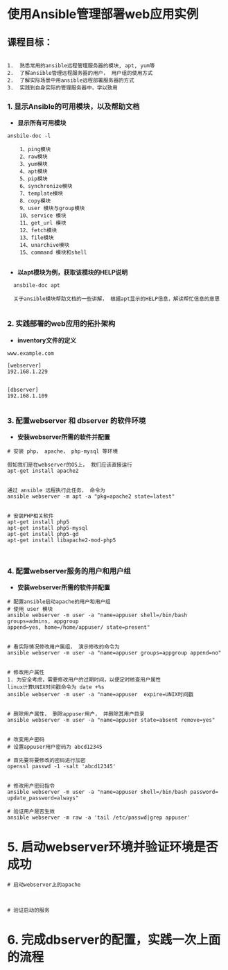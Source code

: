 使用Ansible管理部署web应用实例
========================


## 课程目标：

```

1.  熟悉常用的ansible远程管理服务器的模块, apt, yum等
2.  了解ansible管理远程服务器的用户， 用户组的使用方式
2.  了解实际场景中用ansible远程部署服务器的方式
3.  实践到自身实际的管理服务器中，学以致用

```

### 1. 显示Ansible的可用模块，以及帮助文档

- **显示所有可用模块**

```
ansbile-doc -l
  
    1、ping模块 
    2、raw模块 
    3、yum模块 
    4、apt模块 
    5、pip模块 
    6、synchronize模块 
    7、template模块 
    8、copy模块 
    9、user 模块与group模块 
    10、service 模块 
    11、get_url 模块 
    12、fetch模块 
    13、file模块 
    14、unarchive模块 
    15、command 模块和shell
  
```


- **以apt模块为例，获取该模块的HELP说明**

```
  ansbile-doc apt
  
  关于ansible模块帮助文档的一些讲解， 根据apt显示的HELP信息，解读帮忙信息的意思
  
```




### 2. 实践部署的web应用的拓扑架构

- **inventory文件的定义**

```
www.example.com
 
[webserver]
192.168.1.229 

 
[dbserver]
192.168.1.109
  
```





### 3. 配置webserver 和 dbserver 的软件环境

- **安装webserver所需的软件并配置**

```
# 安装 php， apache， php-mysql 等环境

假如我们是在webserver的OS上， 我们应该直接运行 
apt-get install apache2


通过 ansible 远程执行此任务， 命令为
ansible webserver -m apt -a "pkg=apache2 state=latest"


# 安装PHP相关软件
apt-get install php5   
apt-get install php5-mysql    
apt-get install php5-gd    
apt-get install libapache2-mod-php5  



```


### 4. 配置webserver服务的用户和用户组

- **安装webserver所需的软件并配置**

```
# 配置ansible启动apache的用户和用户组
# 使用 user 模块
ansible webserver -m user -a "name=appuser shell=/bin/bash groups=admins, appgroup 
append=yes, home=/home/appuser/ state=present"


# 看实际情况修改用户属组， 演示修改的命令为
ansible webserver -m user -a "name=appuser groups=appgroup append=no"


# 修改用户属性
1. 为安全考虑，需要修改用户的过期时间，以便定时核查用户属性
linux计算UNIX时间戳命令为 date +%s
ansible webserver -m user -a "name=appuser  expire=UNIX时间戳


# 删除用户属性， 删除appuser用户， 并删除其用户目录
ansible webserver -m user -a "name=appuser state=absent remove=yes"


# 改变用户密码
# 设置appuser用户密码为 abcd12345

# 首先要将要修改的密码进行加密
openssl passwd -1 -salt 'abcd12345'


# 修改用户密码指令
ansible webserver -m user -a "name=appuser shell=/bin/bash password= update_password=always"

# 验证用户是否生效
ansible webserver -m raw -a 'tail /etc/passwd|grep appuser'

```



# 5. 启动webserver环境并验证环境是否成功

```
# 启动webserver上的apache



# 验证启动的服务

```




# 6. 完成dbserver的配置，实践一次上面的流程



















